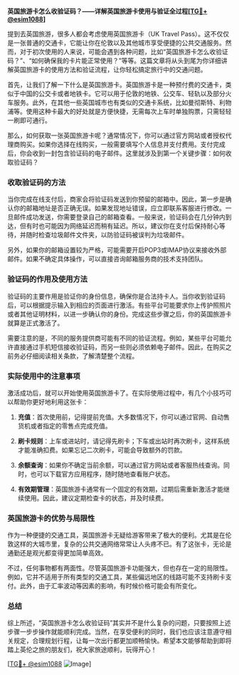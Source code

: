 **英国旅游卡怎么收验证码？——详解英国旅游卡使用与验证全过程[[TG💪+ @esim1088](https://t.me/s/esim1088)]**

提到去英国旅游，很多人都会考虑使用英国旅游卡（UK Travel Pass）。这不仅仅是一张普通的交通卡，它能让你在伦敦以及其他城市享受便捷的公共交通服务。然而，对于初次使用的人来说，可能会遇到各种问题，比如“英国旅游卡怎么收验证码？”、“如何确保我的卡片能正常使用？”等等。这篇文章将从头到尾为你详细讲解英国旅游卡的使用方法和验证流程，让你轻松搞定旅行中的交通问题。

首先，让我们了解一下什么是英国旅游卡。英国旅游卡是一种预付费的交通卡，类似于中国的公交卡或者地铁卡。它可以用于伦敦的地铁、公交车、轻轨以及部分火车服务。此外，在其他一些英国城市也有类似的交通卡系统，比如曼彻斯特、利物浦等。使用这种卡最大的好处就是方便快捷，无需每次上车时单独购票，只需轻轻一刷即可通行。

那么，如何获取一张英国旅游卡呢？通常情况下，你可以通过官方网站或者授权代理商购买。如果你选择在线购买，一般需要填写个人信息并支付费用。支付完成后，你会收到一封包含验证码的电子邮件。这里就涉及到第一个关键步骤：如何收取验证码？

### 收取验证码的方法

当你完成在线支付后，商家会将验证码发送到你预留的邮箱中。因此，第一步是确认你的邮箱地址是否正确无误。如果发现地址错误，应立即联系客服进行修改。一旦邮件成功发送，你需要登录自己的邮箱查看。一般来说，验证码会在几分钟内到达，但有时也可能因为网络延迟而稍有延迟。所以，建议你在支付后保持耐心等待，并随时检查垃圾邮件文件夹，以防验证码被误判为垃圾邮件。

另外，如果你的邮箱设置较为严格，可能需要开启POP3或IMAP协议来接收外部邮件。如果不确定具体操作，可以直接咨询邮箱服务商的技术支持团队。

### 验证码的作用及使用方法

验证码的主要作用是验证你的身份信息，确保你是合法持卡人。当你收到验证码后，可以根据提示输入到相应的页面进行激活。有些平台可能要求你上传护照照片或者其他证明材料，以进一步确认你的身份。完成这些步骤之后，你的英国旅游卡就算是正式激活了。

需要注意的是，不同的服务提供商可能有不同的验证流程。例如，某些平台可能允许直接通过手机短信接收验证码，而另一些则必须依赖电子邮件。因此，在购买之前务必仔细阅读相关条款，了解清楚整个流程。

### 实际使用中的注意事项

激活成功后，就可以开始使用英国旅游卡了。在实际使用过程中，有几个小技巧可以帮助你更好地利用这张卡：

1. **充值**：首次使用前，记得提前充值。大多数情况下，你可以通过官网、自动售货机或者指定的零售点完成充值。
   
2. **刷卡规则**：上车或进站时，请记得先刷卡；下车或出站时再次刷卡，这样系统才能准确扣费。如果忘记二次刷卡，可能会导致额外的罚款。

3. **余额查询**：如果你不确定当前余额，可以通过官方网站或者客服热线查询。同时，也可以下载官方应用程序，随时随地查看账户状态。

4. **有效期管理**：英国旅游卡通常有一个固定的有效期，过期后需重新激活才能继续使用。因此，建议定期检查卡的状态，并及时续费。

### 英国旅游卡的优势与局限性

作为一种便捷的交通工具，英国旅游卡无疑给游客带来了极大的便利。尤其是在伦敦这样的大城市里，复杂的公共交通网络常常让人头疼不已。有了这张卡，无论是通勤还是观光都变得更加简单高效。

不过，任何事物都有两面性。尽管英国旅游卡功能强大，但也存在一定的局限性。例如，它并不适用于所有类型的交通工具，某些偏远地区的线路可能不支持刷卡支付。此外，由于汇率波动等因素的影响，有时候价格可能会有所变化。

### 总结

综上所述，“英国旅游卡怎么收验证码”其实并不是什么复杂的问题，只要按照上述步骤一步步操作就能顺利完成。当然，在享受便利的同时，我们也应该注意遵守相关规定，合理规划行程，让每一次出行都更加顺畅愉快。希望本文能够帮助到即将踏上英伦之旅的朋友们，祝大家旅途顺利，玩得开心！

[[TG💪+ @esim1088](https://t.me/s/esim1088) ![Image](https://i.postimg.cc/4NQfJmqS/Snipaste-2025-05-13-00-14-12.png)]